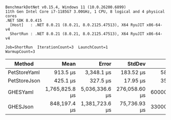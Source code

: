 ```

BenchmarkDotNet v0.15.4, Windows 11 (10.0.26200.6899)
11th Gen Intel Core i7-1185G7 3.00GHz, 1 CPU, 8 logical and 4 physical cores
.NET SDK 8.0.415
  [Host]   : .NET 8.0.21 (8.0.21, 8.0.2125.47513), X64 RyuJIT x86-64-v4
  ShortRun : .NET 8.0.21 (8.0.21, 8.0.2125.47513), X64 RyuJIT x86-64-v4

Job=ShortRun  IterationCount=3  LaunchCount=1  
WarmupCount=3  

```
| Method       | Mean           | Error          | StdDev        | Gen0       | Gen1       | Gen2      | Allocated    |
|------------- |---------------:|---------------:|--------------:|-----------:|-----------:|----------:|-------------:|
| PetStoreYaml |       913.5 μs |     3,348.1 μs |     183.52 μs |    58.5938 |    11.7188 |         - |    361.25 KB |
| PetStoreJson |       425.1 μs |       327.5 μs |      17.95 μs |    35.1563 |     5.8594 |         - |    223.39 KB |
| GHESYaml     | 1,765,825.8 μs | 5,036,336.6 μs | 276,058.60 μs | 60000.0000 | 23000.0000 | 4000.0000 | 345082.98 KB |
| GHESJson     |   848,197.4 μs | 1,381,723.6 μs |  75,736.93 μs | 33000.0000 | 12000.0000 | 2000.0000 | 206597.63 KB |
